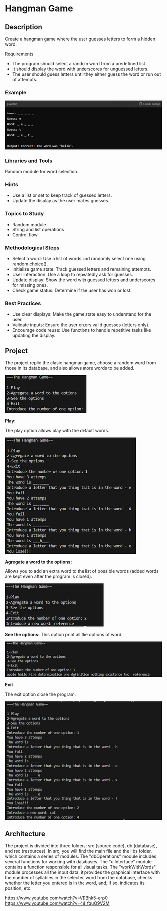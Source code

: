 # Hangman Game

## Description

Create a hangman game where the user guesses letters to form a hidden word.

Requirements
- The program should select a random word from a predefined list.
- It should display the word with underscores for unguessed letters.
- The user should guess letters until they either guess the word or run out of attempts.

### Example

![Example](./rsc/Captura.JPG)

### Libraries and Tools

Random module for word selection.

### Hints

- Use a list or set to keep track of guessed letters.
- Update the display as the user makes guesses.

### Topics to Study

- Random module
- String and list operations
- Control flow

### Methodological Steps
- Select a word: Use a list of words and randomly select one using random.choice().
- Initialize game state: Track guessed letters and remaining attempts.
- User interaction: Use a loop to repeatedly ask for guesses.
- Update display: Show the word with guessed letters and underscores for missing ones.
- Check game status: Determine if the user has won or lost.

### Best Practices

- Use clear displays: Make the game state easy to understand for the user.
- Validate inputs: Ensure the user enters valid guesses (letters only).
- Encourage code reuse: Use functions to handle repetitive tasks like updating the display.

## Project

The project replie the clasic hangman game, choose a random word from those in its database, and also allows more words to be added.

![Example](./rsc/Captura3.JPG)

**Play:**

The play option allows play with the default words.

![Example](./rsc/Captura2.JPG)

**Agregate a word to the options:**

Allows you to add an extra word to the list of possible words (added words are kept even after the program is closed).

![Example](./rsc/Captura1.JPG)

**See the options:**
This option print all the options of word.

![Example](./rsc/Captura4.JPG)

**Exit**

The exit option close the program.

![Example](./rsc/Captura5.JPG)

## Architecture

The project is divided into three folders: src (source code), db (database), and rsc (resources). In src, you will find the main file and the libs folder, which contains a series of modules. The "dbOperations" module includes several functions for working with databases. The "uiInterface" module contains a function responsible for all visual tasks. The "workWithWords" module processes all the input data; it provides the graphical interface with the number of syllables in the selected word from the database, checks whether the letter you entered is in the word, and, if so, indicates its position, etc.


https://www.youtube.com/watch?v=VDBhk5-erp0
https://www.youtube.com/watch?v=4d_fquQ9V2M